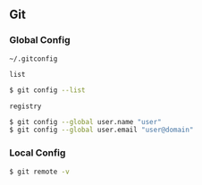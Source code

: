 ## Git

### Global Config
`~/.gitconfig`  


`list`
```bash
$ git config --list
```

`registry`
```bash
$ git config --global user.name "user"
$ git config --global user.email "user@domain"
```



### Local Config


```bash
$ git remote -v
```
